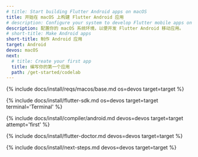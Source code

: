 ```yaml
---
# title: Start building Flutter Android apps on macOS
title: 开始在 macOS 上构建 Flutter Android 应用
# description: Configure your system to develop Flutter mobile apps on macOS and Android.
description: 配置你的 macOS 系统环境，以便开发 Flutter Android 移动应用。
# short-title: Make Android apps
short-title: 制作 Android 应用
target: Android
devos: macOS
next:
  # title: Create your first app
  title: 编写你的第一个应用
  path: /get-started/codelab
---
```


{% include docs/install/reqs/macos/base.md os=devos target=target %}

{% include docs/install/flutter-sdk.md os=devos target=target terminal='Terminal' %}

{% include docs/install/compiler/android.md devos=devos target=target attempt='first' %}

{% include docs/install/flutter-doctor.md devos=devos target=target %}

{% include docs/install/next-steps.md devos=devos target=target %}
